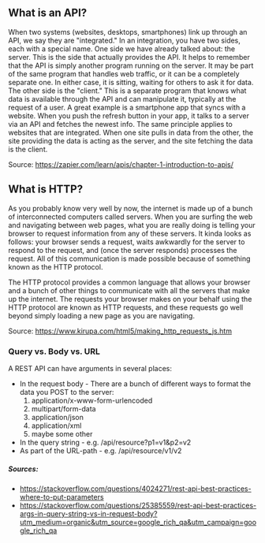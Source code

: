 ## What is an API?
When two systems (websites, desktops, smartphones) link up through an API, we say they are "integrated." In an integration, you have two sides, each with a special name. One side we have already talked about: the server. This is the side that actually provides the API. It helps to remember that the API is simply another program running on the server. It may be part of the same program that handles web traffic, or it can be a completely separate one. In either case, it is sitting, waiting for others to ask it for data. The other side is the "client." This is a separate program that knows what data is available through the API and can manipulate it, typically at the request of a user. A great example is a smartphone app that syncs with a website. When you push the refresh button in your app, it talks to a server via an API and fetches the newest info. The same principle applies to websites that are integrated. When one site pulls in data from the other, the site providing the data is acting as the server, and the site fetching the data is the client.

 Source: https://zapier.com/learn/apis/chapter-1-introduction-to-apis/


## What is HTTP?
As you probably know very well by now, the internet is made up of a bunch of interconnected computers called servers. When you are surfing the web and navigating between web pages, what you are really doing is telling your browser to request information from any of these servers. It kinda looks as follows: your browser sends a request, waits awkwardly for the server to respond to the request, and (once the server responds) processes the request. All of this communication is made possible because of something known as the HTTP protocol.

The HTTP protocol provides a common language that allows your browser and a bunch of other things to communicate with all the servers that make up the internet. The requests your browser makes on your behalf using the HTTP protocol are known as HTTP requests, and these requests go well beyond simply loading a new page as you are navigating.

Source: https://www.kirupa.com/html5/making_http_requests_js.htm

### Query vs. Body vs. URL
A REST API can have arguments in several places:
- In the request body - There are a bunch of different ways to format the data you POST to the server:
    1. application/x-www-form-urlencoded
    2. multipart/form-data
    3. application/json
    4. application/xml
    6. maybe some other
- In the query string - e.g. /api/resource?p1=v1&p2=v2
- As part of the URL-path - e.g. /api/resource/v1/v2

##### Sources:
- https://stackoverflow.com/questions/4024271/rest-api-best-practices-where-to-put-parameters
- https://stackoverflow.com/questions/25385559/rest-api-best-practices-args-in-query-string-vs-in-request-body?utm_medium=organic&utm_source=google_rich_qa&utm_campaign=google_rich_qa
